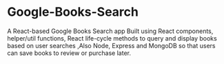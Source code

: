 # Google-Books-Search
A React-based Google Books Search app Built using React components,  helper/util functions, React life-cycle methods to query and display books based on user searches ,Also Node, Express and MongoDB so that users can save books to review or purchase later.
